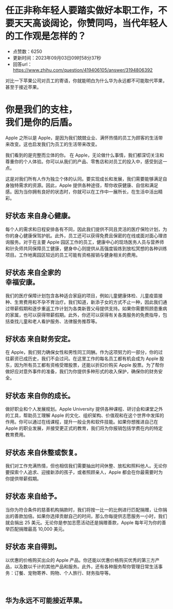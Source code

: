 # 任正非称年轻人要踏实做好本职工作，不要天天高谈阔论，你赞同吗，当代年轻人的工作观是怎样的？
- 点赞数：6250
- 更新时间：2023年09月03日09时58分37秒
- 回答url：https://www.zhihu.com/question/419406105/answer/3194806392
<body>
 <p data-pid="fw-5kqxs">对比一下苹果公司对员工的寄语，你就能明白为什么华为永远都不可能取代苹果，甚至于接近苹果。</p>
 <h1>你是我们的支柱，<br>
  我们是你的后盾。</h1>
 <p data-pid="ic4CsEXO">Apple 之所以是 Apple，是因为我们兢兢业业、满怀热情的员工为顾客的生活带来改变。这也启发我们为员工的生活带来改变。</p>
 <p data-pid="_WG-zCUs">我们看到的是完整而立体的你。 在 Apple，无论做什么事情，我们都深切关注和尊重你的个人体验。你可以从我们的产品、零售店和对员工的投入中，感受到这一点。</p>
 <p data-pid="M-rBi5HV">这是对我们所有人作为独立个体的认同。要实现成长和发展，我们需要能够满足自身独特需求的资源。因此，Apple 提供各种途径，帮你收获健康、自信和满足感。因为当你拥有良好的状态时，你就可以在工作中一展所长，在生活中活出精彩。</p>
 <h2>好状态 来自身心健康。</h2>
 <p data-pid="B0EIRESg">每个人的需求和日程安排各有不同，因此我们提供不同且灵活的医疗保险计划，为你的身心健康保驾护航。此外，员工还可以获得免费且保密的在线或面对面心理咨询服务。对于在主要 Apple 园区工作的员工，健康中心的现场医务人员与营养师和针灸师共同保障员工健康，健身中心则提供从高强度锻炼到放松冥想的各种训练项目。工作地离园区较远的员工可能有资格报销与健身相关的费用。</p>
 <h2>好状态 来自全家的<br>
  幸福安康。</h2>
 <p data-pid="5_NmEbdD">我们的医疗保障计划包含各种适合家庭的项目，例如儿童健康体检、儿童疫苗接种、生育费用和不孕不育治疗。我们知道，新添子女的方式不止一种，因此我们通过带薪假期和逐步重返工作计划为各类新晋父母提供支持。如果你需要照顾患重病的家属，也可以获得带薪假期。此外，你还可以获得有关各类服务的免费指导，包括查找儿童和老人看护服务、法律服务推荐等。</p>
 <h2>好状态 来自财务安定。</h2>
 <p data-pid="bn4snV2C">在 Apple，我们努力确保女性和男性同工同酬。作为这项努力的一部分，你的过往薪资已成历史，我们不会过问。在这里工作的每名员工都有机会成为 Apple 股东，因为所有员工都有资格受赠股票，还能以折扣价购买 Apple 股票。为了帮你做好应对意外事件的准备，我们为你提供多种形式的收入保护，确保你的财务安全。</p>
 <h2>好状态 来自你的成长。</h2>
 <p data-pid="skqkpqbL">做好职业和个人发展规划。Apple University 提供各种课程、研讨会和课堂之外的工具，帮助员工理解 Apple 的文化、组织架构、价值观和在这个世界中发挥的作用。你可以通过在线课程，提升一般业务和软件技能。如果你想推进自己在 Apple 的职业发展，并接受更正式的教育，我们将为你报销包括学费在内的特定教育费用。</p>
 <h2>好状态 来自休整或恢复。</h2>
 <p data-pid="-A_OksYc">我们对工作充满热情，但也相信我们需要抽出时间休整、放松和照料他人。无论你要探索个人追求、迎接新添的孩子，或者照顾亲人，Apple 都会在你最需要时为你提供带薪假期。</p>
 <h2>好状态 来自给予。</h2>
 <p data-pid="AedJQMzL">当你为符合条件的慈善机构捐款时，我们将按一比一的比例进行匹配捐赠，让你捐出的善款加倍。如果你选择贡献自己的时间，那么你每提供志愿服务一小时，我们就会捐出 25 美元。无论你是参加志愿活动还是捐赠善款，Apple 每年可为你的善举匹配捐赠最高 10,000 美元。</p>
 <h2>好状态 来自得到。</h2>
 <p data-pid="Nyf5fsWX">以优惠的价格购买出众的 Apple 产品。你还能以优惠价格购买优秀的第三方产品，以及数以千计的其他产品和服务。此外，还有各种服务帮你管理日常生活事务：订餐、宠物寄养、购物、个人旅行、财务指导等。</p>
 <p class="ztext-empty-paragraph"><br></p>
 <h2>华为永远不可能接近苹果。</h2>
</body>